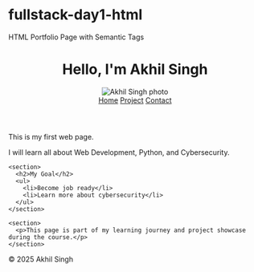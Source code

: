 # fullstack-day1-html
HTML Portfolio Page with Semantic Tags
<!DOCTYPE html>
<html lang="en">
<head>
  <meta charset="UTF-8">
  <meta name="viewport" content="width=device-width, initial-scale=1.0">
  <title>Akhil | Full Stack Developer</title>
</head>
<body>
  <header>
    <div class="intro">
      <h1>Hello, I'm Akhil Singh</h1>
      <img src="https://via.placeholder.com/150" alt="Akhil Singh photo">
      <nav>
        <a href="#">Home</a>
        <a href="#">Project</a>  
        <a href="#">Contact</a>
      </nav>
    </div>
  </header>

  <main>
    <section>
      <p>This is my first web page.</p>
      <p>I will learn all about Web Development, Python, and Cybersecurity.</p>
    </section>

    <section>
      <h2>My Goal</h2>
      <ul>
        <li>Become job ready</li>
        <li>Learn more about cybersecurity</li>
      </ul>
    </section>

    <section>
      <p>This page is part of my learning journey and project showcase during the course.</p>
    </section>
  </main>

  <footer>
    <p>© 2025 Akhil Singh</p>
  </footer>
</body>
</html>
